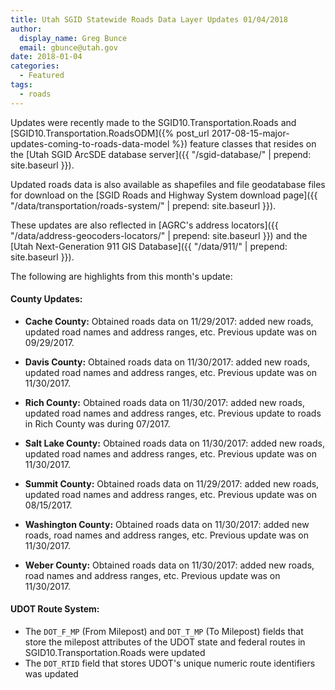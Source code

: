 ```yaml
---
title: Utah SGID Statewide Roads Data Layer Updates 01/04/2018
author:
  display_name: Greg Bunce
  email: gbunce@utah.gov
date: 2018-01-04
categories:
  - Featured
tags:
  - roads
---
```


Updates were recently made to the SGID10.Transportation.Roads and [SGID10.Transportation.RoadsODM]({% post_url 2017-08-15-major-updates-coming-to-roads-data-model %}) feature classes that resides on the [Utah SGID ArcSDE database server]({{ "/sgid-database/" | prepend: site.baseurl }}).

Updated roads data is also available as shapefiles and file geodatabase files for download on the [SGID Roads and Highway System download page]({{ "/data/transportation/roads-system/" | prepend: site.baseurl }}).

These updates are also reflected in [AGRC's address locators]({{ "/data/address-geocoders-locators/" | prepend: site.baseurl }}) and the [Utah Next-Generation 911 GIS Database]({{ "/data/911/" | prepend: site.baseurl }}).


The following are highlights from this month's update:

#### County Updates:

- **Cache County:** Obtained roads data on 11/29/2017: added new roads, updated road names and address ranges, etc. Previous update was on 09/29/2017.

- **Davis County:** Obtained roads data on 11/30/2017: added new roads, updated road names and address ranges, etc. Previous update was on 11/30/2017.

- **Rich County:** Obtained roads data on 11/30/2017: added new roads, updated road names and address ranges, etc. Previous update to roads in Rich County was during 07/2017.

- **Salt Lake County:** Obtained roads data on 11/30/2017: added new roads, updated road names and address ranges, etc. Previous update was on 11/30/2017.

- **Summit County:** Obtained roads data on 11/29/2017: added new roads, updated road names and address ranges, etc. Previous update was on 08/15/2017.

- **Washington County:** Obtained roads data on 11/30/2017: added new roads, road names and address ranges, etc. Previous update was on 11/30/2017.

- **Weber County:** Obtained roads data on 11/30/2017: added new roads, road names and address ranges, etc. Previous update was on 11/30/2017.

#### UDOT Route System:

- The `DOT_F_MP` (From Milepost) and `DOT_T_MP` (To Milepost) fields that store the milepost attributes of the UDOT state and federal routes in SGID10.Transportation.Roads were updated
- The `DOT_RTID` field that stores UDOT's unique numeric route identifiers was updated
